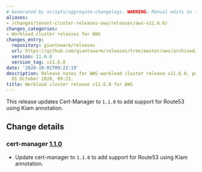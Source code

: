 ```yaml
---
# Generated by scripts/aggregate-changelogs. WARNING: Manual edits to this files will be overwritten.
aliases:
- /changes/tenant-cluster-releases-aws/releases/aws-v11.6.0/
changes_categories:
- Workload cluster releases for AWS
changes_entry:
  repository: giantswarm/releases
  url: https://github.com/giantswarm/releases/tree/master/aws/archived/v11.6.0
  version: 11.6.0
  version_tag: v11.6.0
date: '2020-10-01T09:22:19'
description: Release notes for AWS workload cluster release v11.6.0, published on
  01 October 2020, 09:22.
title: Workload cluster release v11.6.0 for AWS
---
```


This release updates Cert-Manager to `1.1.0` to add support for Route53 using Kiam annotation.

## Change details

### cert-manager [1.1.0](https://github.com/giantswarm/cert-manager-app/releases/tag/v1.1.0)

* Update cert-manager to `1.1.0` to add support for Route53 using Kiam annotation.
